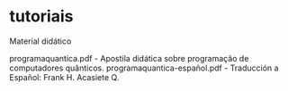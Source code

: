 # tutoriais
Material didático

programaquantica.pdf - Apostila didática sobre programação de computadores quânticos.
programaquantica-español.pdf - Traducción a Español: Frank H. Acasiete Q.
